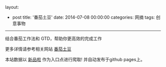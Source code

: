 layout: 
  - post 
title: '番茄土豆' 
date: 2014-07-08 00:00:00 
categories: 网摘 
tags: 创意事物 
---

结合番茄工作法和 GTD，帮助你更高效的完成工作  

更多详情请参考相关网站 [番茄土豆](http://pomotodo.com)  

本站数据以 [新品啦](http://xinpinla.com/) 作为入口点进行爬取! 并自动发布于github pages上。  
